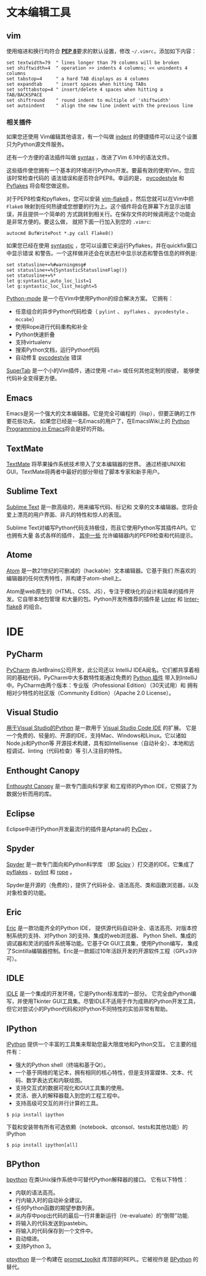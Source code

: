 # 文本编辑工具

## vim

使用缩进和换行均符合 [**PEP 8**](https://www.python.org/dev/peps/pep-0008)要求的默认设置，修改 `~/.vimrc`，添加如下内容：

```
set textwidth=79  " lines longer than 79 columns will be broken
set shiftwidth=4  " operation >> indents 4 columns; << unindents 4 columns
set tabstop=4     " a hard TAB displays as 4 columns
set expandtab     " insert spaces when hitting TABs
set softtabstop=4 " insert/delete 4 spaces when hitting a TAB/BACKSPACE
set shiftround    " round indent to multiple of 'shiftwidth'
set autoindent    " align the new line indent with the previous line
```

### 相关插件

如果您还使用 Vim编辑其他语言，有一个叫做 [indent](http://www.vim.org/scripts/script.php?script_id=974) 的便捷插件可以让这个设置只为Python源文件服务。



还有一个方便的语法插件叫做 [syntax](http://www.vim.org/scripts/script.php?script_id=790) ，改进了Vim 6.1中的语法文件。



这些插件使您拥有一个基本的环境进行Python开发。要最有效的使用Vim，您应该时常检查代码的 语法错误和是否符合PEP8。幸运的是， [pycodestyle](https://pypi.python.org/pypi/pycodestyle/) 和 [Pyflakes](http://pypi.python.org/pypi/pyflakes/) 将会帮您做这些。



对于PEP8检查和pyflakes，您可以安装 [vim-flake8](https://github.com/nvie/vim-flake8) 。然后您就可以在Vim中把 `Flake8` 映射到任何热键或您想要的行为上。这个插件将会在屏幕下方显示出错误，并且提供一个简单的 方式跳转到相关行。在保存文件的时候调用这个功能会是非常方便的。要这么做， 就把下面一行加入到您的 `.vimrc`:

```
autocmd BufWritePost *.py call Flake8()
```



如果您已经在使用 [syntastic](https://github.com/scrooloose/syntastic) ，您可以设置它来运行Pyflakes，并在quickfix窗口中显示错误 和警告。一个这样做并还会在状态栏中显示状态和警告信息的样例是:

```
set statusline+=%#warningmsg#
set statusline+=%{SyntasticStatuslineFlag()}
set statusline+=%*
let g:syntastic_auto_loc_list=1
let g:syntastic_loc_list_height=5
```



[Python-mode](https://github.com/klen/python-mode) 是一个在Vim中使用Python的综合解决方案。 它拥有：

- 任意组合的异步Python代码检查（ `pylint` 、 `pyflakes` 、 `pycodestyle` 、 `mccabe`）
- 使用Rope进行代码重构和补全
- Python快速折叠
- 支持virtualenv
- 搜索Python文档，运行Python代码
- 自动修复 [pycodestyle](https://pypi.python.org/pypi/pycodestyle/) 错误



[SuperTab](http://www.vim.org/scripts/script.php?script_id=1643) 是一个小的Vim插件，通过使用 `<Tab>` 或任何其他定制的按键， 能够使代码补全变得更方便。



## Emacs

Emacs是另一个强大的文本编辑器。它是完全可编程的（lisp），但要正确的工作要花些功夫。 如果您已经是一名Emacs的用户了，在EmacsWiki上的 [Python Programming in Emacs](http://emacswiki.org/emacs/PythonProgrammingInEmacs)将会是好的开始。



## TextMate

[TextMate](http://macromates.com/) 将苹果操作系统技术带入了文本编辑器的世界。 通过桥接UNIX和GUI，TextMate将两者中最好的部分带给了脚本专家和新手用户。



## Sublime Text

[Sublime Text](http://www.sublimetext.com/) 是一款高级的，用来编写代码、标记和 文章的文本编辑器。您将会爱上漂亮的用户界面、非凡的特性和惊人的表现。

Sublime Text对编写Python代码支持极佳，而且它使用Python写其插件API。它也拥有大量 各式各样的插件， [其中一些](https://github.com/SublimeLinter/SublimeLinter) 允许编辑器内的PEP8检查和代码提示。



## Atome

[Atom](https://atom.io/) 是一款21世纪的可删减的（hackable）文本编辑器。它基于我们 所喜欢的编辑器的任何优秀特性，并构建于atom-shell上。

Atom是web原生的（HTML、CSS、JS），专注于模块化的设计和简单的插件开发。它自带本地包管理 和大量的包。Python开发所推荐的插件是 [Linter](https://github.com/AtomLinter/Linter) 和 [linter-flake8](https://github.com/AtomLinter/linter-flake8) 的组合。



# IDE

## PyCharm

[PyCharm](http://www.jetbrains.com/pycharm/) 由JetBrains公司开发，此公司还以 IntelliJ IDEA闻名。它们都共享着相同的基础代码，PyCharm中大多数特性能通过免费的 [Python 插件](https://plugins.jetbrains.com/plugin/?idea&pluginId=631) 带入到IntelliJ中。PyCharm由两个版本：专业版（Professional Edition）（30天试用）和 拥有相对少特性的社区版（Community Edition）（Apache 2.0 License）。

## Visual Studio

[用于Visual Studio的Python](https://marketplace.visualstudio.com/items?itemName=ms-python.python) 是一款用于 [Visual Studio Code IDE](https://code.visualstudio.com/) 的扩展。 它是一个免费的、轻量的、开源的IDE，支持Mac、Windows和Linux。它以诸如Node.js和Python等 开源技术构建，具有如Intellisense（自动补全）、本地和远程调试、linting（代码检查）等 引人注目的特性。

## Enthought Canopy

[Enthought Canopy](https://www.enthought.com/products/canopy/) 是一款专门面向科学家 和工程师的Python IDE，它预装了为数据分析而用的库。

## Eclipse

Eclipse中进行Python开发最流行的插件是Aptana的 [PyDev](http://pydev.org/) 。

## Spyder

[Spyder](https://github.com/spyder-ide/spyder) 是一款专门面向和Python科学库 （即 [Scipy](http://www.scipy.org/) ）打交道的IDE。它集成了 [pyflakes](http://pypi.python.org/pypi/pyflakes/) 、[pylint](http://www.logilab.org/857) 和 [rope](https://github.com/python-rope/rope) 。

Spyder是开源的（免费的），提供了代码补全、语法高亮、类和函数浏览器，以及对象检查的功能。

## Eric

[Eric](http://eric-ide.python-projects.org/) 是一款功能齐全的Python IDE， 提供源代码自动补全、语法高亮、对版本控制系统的支持、对Python 3的支持、集成的web浏览器、 Python Shell、集成的调试器和灵活的插件系统等功能。它基于Qt GUI工具集，使用Python编写， 集成了Scintilla编辑器控制。Eric是一款超过10年活跃开发的开源软件工程（GPLv3许可）。

## IDLE

[IDLE](http://docs.python.org/library/idle.html#idle) 是一个集成的开发环境，它是Python标准库的一部分。 它完全由Python编写，并使用Tkinter GUI工具集。尽管IDLE不适用于作为成熟的Python开发工具， 但它对尝试小的Python代码和对Python不同特性的实验非常有帮助。

## IPython

[IPython](http://ipython.org/) 提供一个丰富的工具集来帮助您最大限度地和Python交互。 它主要的组件有：

- 强大的Python shell（终端和基于Qt）。
- 一个基于网络的笔记本，拥有相同的核心特性，但是支持富媒体、文本、代码、数学表达式和内联绘图。
- 支持交互式的数据可视化和GUI工具集的使用。
- 灵活、嵌入的解释器载入到您的工程工程中。
- 支持高级可交互的并行计算的工具。

```
$ pip install ipython

```

下载和安装带有所有可选依赖（notebook、qtconsol、tests和其他功能）的IPython

```
$ pip install ipython[all]
```

## BPython

[bpython](http://bpython-interpreter.org/) 在类Unix操作系统中可替代Python解释器的接口。 它有以下特性：

- 内联的语法高亮。
- 行内输入时的自动补全建议。
- 任何Python函数的期望参数列表。
- 从内存中pop出代码的最后一行并重新运行（re-evaluate）的“倒带”功能.
- 将输入的代码发送到pastebin。
- 将输入的代码保存到一个文件中。
- 自动缩进。
- 支持Python 3。

[ptpython](https://github.com/jonathanslenders/ptpython/) 是一个构建在 [prompt_toolkit](http://github.com/jonathanslenders/python-prompt-toolkit) 库顶部的REPL。它被视作是 [BPython](http://bpython-interpreter.org/) 的替代。